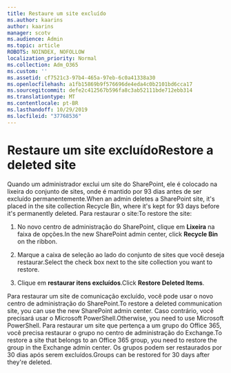 ```yaml
---
title: Restaure um site excluído
ms.author: kaarins
author: kaarins
manager: scotv
ms.audience: Admin
ms.topic: article
ROBOTS: NOINDEX, NOFOLLOW
localization_priority: Normal
ms.collection: Adm_O365
ms.custom: ''
ms.assetid: cf7521c3-97b4-465a-97eb-6c0a41338a30
ms.openlocfilehash: a1fb15869b9f576696de4eda4c0b2101bd6cca17
ms.sourcegitcommit: defe2c412567b596fa8c3ab52111bde712ebb314
ms.translationtype: MT
ms.contentlocale: pt-BR
ms.lasthandoff: 10/29/2019
ms.locfileid: "37768536"
---
```

# <a name="restore-a-deleted-site"></a><span data-ttu-id="85333-102">Restaure um site excluído</span><span class="sxs-lookup"><span data-stu-id="85333-102">Restore a deleted site</span></span>

<span data-ttu-id="85333-103">Quando um administrador exclui um site do SharePoint, ele é colocado na lixeira do conjunto de sites, onde é mantido por 93 dias antes de ser excluído permanentemente.</span><span class="sxs-lookup"><span data-stu-id="85333-103">When an admin deletes a SharePoint site, it's placed in the site collection Recycle Bin, where it's kept for 93 days before it's permanently deleted.</span></span> <span data-ttu-id="85333-104">Para restaurar o site:</span><span class="sxs-lookup"><span data-stu-id="85333-104">To restore the site:</span></span>
  
1. <span data-ttu-id="85333-105">No novo centro de administração do SharePoint, clique em **Lixeira** na faixa de opções.</span><span class="sxs-lookup"><span data-stu-id="85333-105">In the new SharePoint admin center, click **Recycle Bin** on the ribbon.</span></span> 
    
2. <span data-ttu-id="85333-106">Marque a caixa de seleção ao lado do conjunto de sites que você deseja restaurar.</span><span class="sxs-lookup"><span data-stu-id="85333-106">Select the check box next to the site collection you want to restore.</span></span>
    
3. <span data-ttu-id="85333-107">Clique em **restaurar itens excluídos**.</span><span class="sxs-lookup"><span data-stu-id="85333-107">Click **Restore Deleted Items**.</span></span>
    
<span data-ttu-id="85333-108">Para restaurar um site de comunicação excluído, você pode usar o novo centro de administração do SharePoint.</span><span class="sxs-lookup"><span data-stu-id="85333-108">To restore a deleted communication site, you can use the new SharePoint admin center.</span></span> <span data-ttu-id="85333-109">Caso contrário, você precisará usar o Microsoft PowerShell.</span><span class="sxs-lookup"><span data-stu-id="85333-109">Otherwise, you need to use Microsoft PowerShell.</span></span> <span data-ttu-id="85333-110">Para restaurar um site que pertença a um grupo do Office 365, você precisa restaurar o grupo no centro de administração do Exchange.</span><span class="sxs-lookup"><span data-stu-id="85333-110">To restore a site that belongs to an Office 365 group, you need to restore the group in the Exchange admin center.</span></span> <span data-ttu-id="85333-111">Os grupos podem ser restaurados por 30 dias após serem excluídos.</span><span class="sxs-lookup"><span data-stu-id="85333-111">Groups can be restored for 30 days after they're deleted.</span></span>
  

